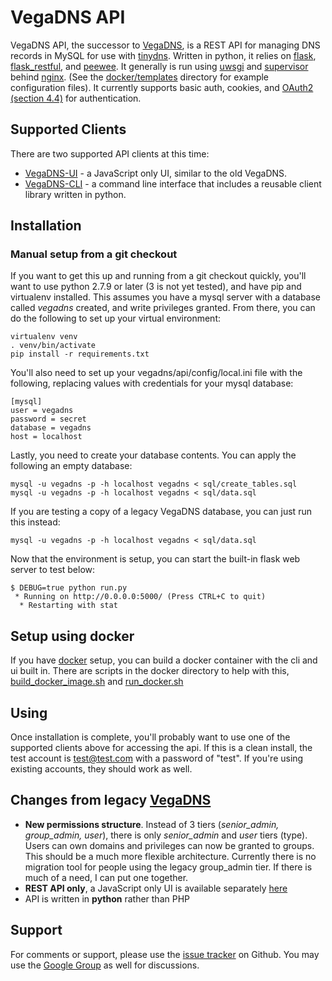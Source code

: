 # VegaDNS API

VegaDNS API, the successor to [VegaDNS](https://github.com/shupp/VegaDNS),  is a REST API for managing DNS records in MySQL for use with [tinydns](http://cr.yp.to/djbdns/blurb/overview.html).  Written in python, it relies on [flask](http://flask.pocoo.org), [flask_restful](https://flask-restful.readthedocs.org/en/0.3.4/), and [peewee](http://peewee.readthedocs.org/en/latest/).  It generally is run using [uwsgi](https://uwsgi-docs.readthedocs.org/en/latest/) and [supervisor](http://supervisord.org) behind [nginx](http://nginx.org).  (See the [docker/templates](https://github.com/shupp/VegaDNS-API/tree/master/docker/templates) directory for example configuration files).  It currently supports basic auth, cookies, and [OAuth2 (section 4.4)](https://tools.ietf.org/html/rfc6749#section-4.4) for authentication.

## Supported Clients
There are two supported API clients at this time:

* [VegaDNS-UI](https://github.com/shupp/VegaDNS-UI) - a JavaScript only UI, similar to the old VegaDNS.
* [VegaDNS-CLI](https://github.com/shupp/VegaDNS-CLI) - a command line interface that includes a reusable client library written in python.


## Installation

### Manual setup from a git checkout
If you want to get this up and running from a git checkout quickly, you'll want to use python 2.7.9 or later (3 is not yet tested), and have pip and virtualenv installed.  This assumes you have a mysql server with a database called _vegadns_ created, and write privileges granted.  From there, you can do the following to set up your virtual environment:

```
virtualenv venv
. venv/bin/activate
pip install -r requirements.txt
```

You'll also need to set up your vegadns/api/config/local.ini file with the following, replacing values with credentials for your mysql database:

```
[mysql]
user = vegadns
password = secret
database = vegadns
host = localhost
```

Lastly, you need to create your database contents.  You can apply the following an empty database:

```
mysql -u vegadns -p -h localhost vegadns < sql/create_tables.sql
mysql -u vegadns -p -h localhost vegadns < sql/data.sql
```

If you are testing a copy of a legacy VegaDNS database, you can just run this instead:

```
mysql -u vegadns -p -h localhost vegadns < sql/data.sql
```

Now that the environment is setup, you can start the built-in flask web server to test below:

```
$ DEBUG=true python run.py
 * Running on http://0.0.0.0:5000/ (Press CTRL+C to quit)
  * Restarting with stat
  ```

## Setup using docker
If you have [docker](http://docker.com) setup, you can build a docker container with the cli and ui built in.  There are scripts in the docker directory to help with this, [build_docker_image.sh](https://github.com/shupp/VegaDNS-API/blob/master/docker/build_docker_image.sh) and [run_docker.sh](https://github.com/shupp/VegaDNS-API/blob/master/docker/run_docker.sh)


## Using
Once installation is complete, you'll probably want to use one of the supported clients above for accessing the api.  If this is a clean install, the test account is test@test.com with a password of "test".  If you're using existing accounts, they should work as well.

## Changes from legacy [VegaDNS](http://github.com/shupp/VegaDNS)

* **New permissions structure**.  Instead of 3 tiers (_senior_admin, group_admin, user_), there is only _senior_admin_ and _user_ tiers (type).  Users can own domains and privileges can now be granted to groups.  This should be a much more flexible architecture.  Currently there is no migration tool for people using the legacy group_admin tier.  If there is much of a need, I can put one together.
* **REST API only**, a JavaScript only UI is available separately [here](https://github.com/shupp/VegaDNS-UI)
* API is written in **python** rather than PHP

## Support
For comments or support, please use the [issue tracker](https://github.com/shupp/VegaDNS-API/issues) on Github.  You may use the [Google Group](https://groups.google.com/forum/#!forum/vegadns) as well for discussions.
